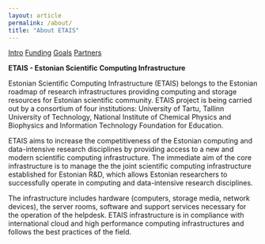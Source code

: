 ```yaml
---
layout: article
permalink: /about/
title: "About ETAIS"
---
```

<a href="../about/" class="btn-success"> Intro</a>
<a href="../funding/" class="btn-info"> Funding</a>
<a href="../goals/" class="btn-info"> Goals</a>
<a href="../partners/" class="btn-info"> Partners</a>

**ETAIS - Estonian Scientific Computing Infrastructure**

Estonian Scientific Computing Infrastructure (ETAIS) belongs to the Estonian roadmap of research infrastructures
providing computing and storage resources for Estonian scientific community. ETAIS project is being carried out by a
consortium of four institutions: University of Tartu, Tallinn University of Technology, National Institute of
Chemical Physics and Biophysics and Information Technology Foundation for Education.

ETAIS aims to increase the competitiveness of the Estonian computing and data-intensive research disciplines by
providing access to a new and modern scientific computing infrastructure. The immediate aim of the core infrastructure
is to manage the the joint scientific computing infrastructure established for Estonian R&D, which allows Estonian
researchers to successfully operate in computing and data-intensive research disciplines.

The infrastructure includes hardware (computers, storage media, network devices), the server rooms, software and
support services necessary for the operation of the helpdesk. ETAIS infrastructure is in compliance with international
cloud and high performance computing infrastructures and follows the best practices of the field.
